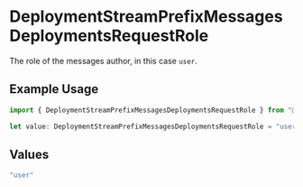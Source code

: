 # DeploymentStreamPrefixMessagesDeploymentsRequestRole

The role of the messages author, in this case `user`.

## Example Usage

```typescript
import { DeploymentStreamPrefixMessagesDeploymentsRequestRole } from "@orq-ai/node/models/operations";

let value: DeploymentStreamPrefixMessagesDeploymentsRequestRole = "user";
```

## Values

```typescript
"user"
```